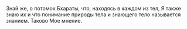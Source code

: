 Знай же, о потомок Бхараты, что, находясь в каждом из тел, Я также знаю их и что понимание природы тела и знающего тело называется знанием. Таково Мое мнение.